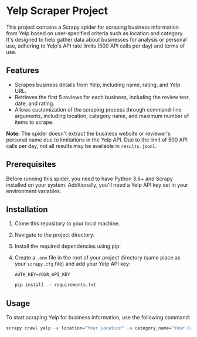 # Yelp Scraper Project

This project contains a Scrapy spider for scraping business information from Yelp based on user-specified criteria such as location and category. It's designed to help gather data about businesses for analysis or personal use, adhering to Yelp's API rate limits (500 API calls per day) and terms of use.

## Features

- Scrapes business details from Yelp, including name, rating, and Yelp URL.
- Retrieves the first 5 reviews for each business, including the review text, date, and rating.
- Allows customization of the scraping process through command-line arguments, including location, category name, and maximum number of items to scrape.

**Note:** The spider doesn't extract the business website or reviewer's personal name due to limitations in the Yelp API. Due to the limit of 500 API calls per day, not all results may be available in `results.jsonl`.

## Prerequisites

Before running this spider, you need to have Python 3.6+ and Scrapy installed on your system. Additionally, you'll need a Yelp API key set in your environment variables.

## Installation

1. Clone this repository to your local machine.
2. Navigate to the project directory.
3. Install the required dependencies using pip:
4. Create a `.env` file in the root of your project directory (same place as your `scrapy.cfg` file) and add your Yelp API key:

    ```plaintext
    AUTH_KEY=YOUR_API_KEY
    ```

    ```bash
    pip install -r requirements.txt
    ```

## Usage

To start scraping Yelp for business information, use the following command:

```bash
scrapy crawl yelp -a location="Your Location" -a category_name="Your Category" -a max_items=Your Max Items
